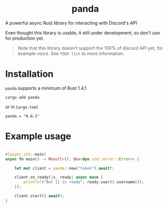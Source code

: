<h1 align=center>panda</h1>

A powerful async Rust library for interacting with Discord's API

Even thought this library is usable, it still under development, so don't use for production yet.

> Note that this library doesn't support the 100% of discord API yet, for example voice. See `TODO list` to more information.

# Installation

`panda` supports a minimum of Rust 1.4.1

```
cargo add panda
```

or in `Cargo.toml`

```
panda = "0.0.1"
```

# Example usage

```rs

#[async_std::main]
async fn main() -> Result<(), Box<dyn std::error::Error>> {

    let mut client = panda::new("token").await?;

    client.on_ready(|s, ready| async move {
        println!("Bot {} is ready", ready.user().username());
    });

    client.start().await?;
}
```
